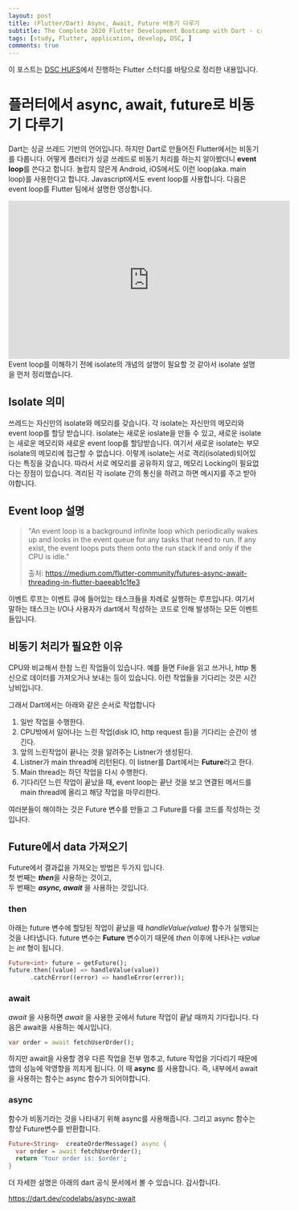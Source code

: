 ```yaml
---
layout: post
title: (Flutter/Dart) Async, Await, Future 비동기 다루기
subtitle: The Complete 2020 Flutter Development Bootcamp with Dart - created by Angela Yu
tags: [study, Flutter, application, develop, DSC, ]
comments: true
---
```


이 포스트는 [DSC HUFS](https://www.facebook.com/dschufs/)에서 진행하는 Flutter 스터디를 바탕으로 정리한 내용입니다.

# 플러터에서 async, await, future로 비동기 다루기

Dart는 싱글 쓰레드 기반의 언어입니다. 하지만 Dart로 만들어진 Flutter에서는 비동기를 다룹니다. 어떻게 플러터가 싱글 쓰레드로 비동기 처리를 하는지 알아봤더니 **event loop**를 쓴다고 합니다. 놀랍지 않은게 Android, iOS에서도 이런 loop(aka. main loop)를 사용한다고 합니다. Javascript에서도 event loop를 사용합니다. 다음은 event loop를 Flutter 팀에서 설명한 영상합니다.

<iframe width="560" height="315" src="https://www.youtube.com/embed/vl_AaCgudcY" frameborder="0" allow="accelerometer; autoplay; encrypted-media; gyroscope; picture-in-picture" allowfullscreen></iframe>
Event loop를 이해하기 전에 isolate의 개념의 설명이 필요할 것 같아서 isolate 설명을 먼저 정리했습니다.



## Isolate 의미

쓰레드는 자신만의 isolate와 메모리를 갖습니다. 각 isolate는 자신만의 메모리와 event loop를 할당 받습니다. isolate는 새로운 ioslate을 만들 수 있고, 새로운 isolate는 새로운 메모리와 새로운 event loop를 할당받습니다. 여기서 새로운 isolate는 부모 isolate의 메모리에 접근할 수 없습니다. 이렇게 isolate는 서로  격리(isolated)되어있다는 특징을 갖습니다. 따라서 서로 메모리를 공유하지 않고, 메모리 Locking이 필요없다는 장점이 있습니다. 격리된 각 isolate 간의 통신을 하려고 하면 메시지를 주고 받아야합니다.



## Event loop 설명

> "An event loop is a background infinite loop which periodically wakes up and looks in the event queue for any tasks that need to run. If any exist, the event loops puts them onto the run stack if and only if the CPU is idle."
>
> 출처: https://medium.com/flutter-community/futures-async-await-threading-in-flutter-baeeab1c1fe3

이벤트 루프는 이벤트 큐에 들어있는 태스크들을 차례로 실행하는 루프입니다. 여기서 말하는 태스크는 I/O나 사용자가 dart에서 작성하는 코드로 인해 발생하는 모든 이벤트들입니다.



## 비동기 처리가 필요한 이유

CPU와 비교해서 한참 느린 작업들이 있습니다. 예를 들면 File을 읽고 쓰거나, http 통신으로 데이터를 가져오거나 보내는 등이 있습니다. 이런 작업들을 기다리는 것은 시간 낭비입니다.

그래서 Dart에서는 아래와 같은 순서로 작업합니다

1. 일반 작업을 수행한다.
2.  CPU밖에서 일어나는 느린 작업(disk IO, http request 등)을 기다리는 순간이 생긴다.
3. 앞의 느린작업이 끝나는 것을 알려주는 Listner가 생성된다. 
4. Listner가 main thread에 리턴된다. 이 listner를 Dart에서는 **Future**라고 한다.
5. Main thread는 하던 작업을 다시 수행한다.
6. 기다리던 느린 작업이 끝났을 때, event loop는 끝난 것을 보고 연결된 메서드를 main thread에 올리고 해당 작업을 마무리한다.

여러분들이 해야하는 것은 Future 변수를 만들고 그 Future를 다룰 코드를 작성하는 것입니다.

## Future에서 data 가져오기

Future에서 결과값을 가져오는 방법은 두가지 입니다.  
첫 번째는 ***then***을 사용하는 것이고,  
두 번째는 ***async, await*** 을 사용하는 것입니다.  



### then

아래는 future 변수에 할당된 작업이 끝났을 때 *handleValue(value)* 함수가 실행되는 것을 나타냅니다. future 변수는 **Future<int>** 변수이기 때문에 *then* 이후에 나타나는 *value* 는 *int* 형이 됩니다.

```dart
Future<int> future = getFuture();
future.then((value) => handleValue(value))
      .catchError((error) => handleError(error));
```

  

### await

*await* 을 사용하면 *await* 을 사용한 곳에서 future 작업이 끝날 때까지 기다립니다. 다음은 await을 사용하는 예시입니다.

```dart
var order = await fetchUserOrder();
```

하지만 await을 사용할 경우 다른 작업을 전부 멈추고, future 작업을 기다리기 때문에 앱의 성능에 악영향을 끼치게 됩니다. 이 때 **async** 를 사용합니다. 즉, 내부에서 await을 사용하는 함수는 async 함수가 되어야합니다.

### async

함수가 비동기라는 것을 나타내기 위해 async를 사용해줍니다. 그리고 async 함수는 항상 Future변수를 반환합니다. 

```dart
Future<String>  createOrderMessage() async {
  var order = await fetchUserOrder();
  return 'Your order is: $order';
}
```

  

더 자세한 설명은 아래의 dart 공식 문서에서 볼 수 있습니다. 감사합니다.

https://dart.dev/codelabs/async-await









